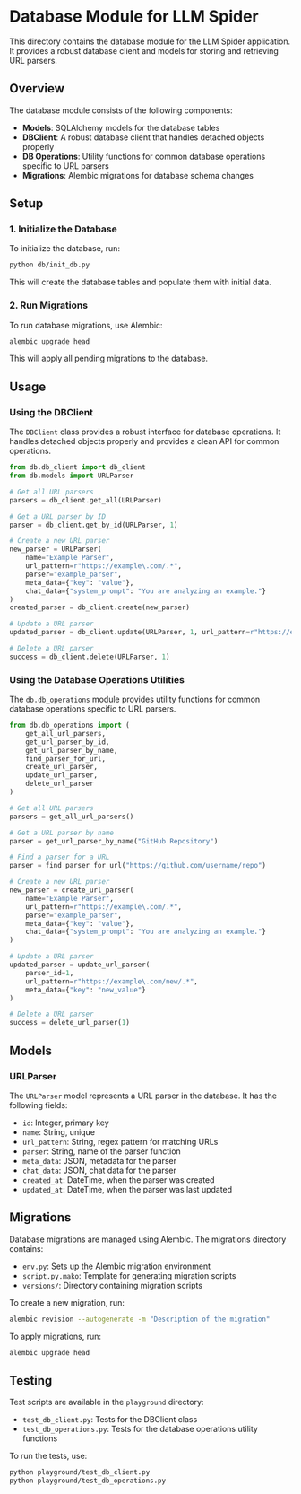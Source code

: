# Database Module for LLM Spider

This directory contains the database module for the LLM Spider application. It provides a robust database client and models for storing and retrieving URL parsers.

## Overview

The database module consists of the following components:

- **Models**: SQLAlchemy models for the database tables
- **DBClient**: A robust database client that handles detached objects properly
- **DB Operations**: Utility functions for common database operations specific to URL parsers
- **Migrations**: Alembic migrations for database schema changes

## Setup

### 1. Initialize the Database

To initialize the database, run:

```bash
python db/init_db.py
```

This will create the database tables and populate them with initial data.

### 2. Run Migrations

To run database migrations, use Alembic:

```bash
alembic upgrade head
```

This will apply all pending migrations to the database.

## Usage

### Using the DBClient

The `DBClient` class provides a robust interface for database operations. It handles detached objects properly and provides a clean API for common operations.

```python
from db.db_client import db_client
from db.models import URLParser

# Get all URL parsers
parsers = db_client.get_all(URLParser)

# Get a URL parser by ID
parser = db_client.get_by_id(URLParser, 1)

# Create a new URL parser
new_parser = URLParser(
    name="Example Parser",
    url_pattern=r"https://example\.com/.*",
    parser="example_parser",
    meta_data={"key": "value"},
    chat_data={"system_prompt": "You are analyzing an example."}
)
created_parser = db_client.create(new_parser)

# Update a URL parser
updated_parser = db_client.update(URLParser, 1, url_pattern=r"https://example\.com/new/.*")

# Delete a URL parser
success = db_client.delete(URLParser, 1)
```

### Using the Database Operations Utilities

The `db.db_operations` module provides utility functions for common database operations specific to URL parsers.

```python
from db.db_operations import (
    get_all_url_parsers,
    get_url_parser_by_id,
    get_url_parser_by_name,
    find_parser_for_url,
    create_url_parser,
    update_url_parser,
    delete_url_parser
)

# Get all URL parsers
parsers = get_all_url_parsers()

# Get a URL parser by name
parser = get_url_parser_by_name("GitHub Repository")

# Find a parser for a URL
parser = find_parser_for_url("https://github.com/username/repo")

# Create a new URL parser
new_parser = create_url_parser(
    name="Example Parser",
    url_pattern=r"https://example\.com/.*",
    parser="example_parser",
    meta_data={"key": "value"},
    chat_data={"system_prompt": "You are analyzing an example."}
)

# Update a URL parser
updated_parser = update_url_parser(
    parser_id=1,
    url_pattern=r"https://example\.com/new/.*",
    meta_data={"key": "new_value"}
)

# Delete a URL parser
success = delete_url_parser(1)
```

## Models

### URLParser

The `URLParser` model represents a URL parser in the database. It has the following fields:

- `id`: Integer, primary key
- `name`: String, unique
- `url_pattern`: String, regex pattern for matching URLs
- `parser`: String, name of the parser function
- `meta_data`: JSON, metadata for the parser
- `chat_data`: JSON, chat data for the parser
- `created_at`: DateTime, when the parser was created
- `updated_at`: DateTime, when the parser was last updated

## Migrations

Database migrations are managed using Alembic. The migrations directory contains:

- `env.py`: Sets up the Alembic migration environment
- `script.py.mako`: Template for generating migration scripts
- `versions/`: Directory containing migration scripts

To create a new migration, run:

```bash
alembic revision --autogenerate -m "Description of the migration"
```

To apply migrations, run:

```bash
alembic upgrade head
```

## Testing

Test scripts are available in the `playground` directory:

- `test_db_client.py`: Tests for the DBClient class
- `test_db_operations.py`: Tests for the database operations utility functions

To run the tests, use:

```bash
python playground/test_db_client.py
python playground/test_db_operations.py
``` 